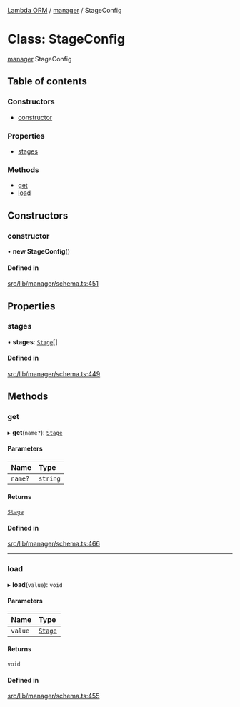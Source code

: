 [Lambda ORM](../README.md) / [manager](../modules/manager.md) / StageConfig

# Class: StageConfig

[manager](../modules/manager.md).StageConfig

## Table of contents

### Constructors

- [constructor](manager.StageConfig.md#constructor)

### Properties

- [stages](manager.StageConfig.md#stages)

### Methods

- [get](manager.StageConfig.md#get)
- [load](manager.StageConfig.md#load)

## Constructors

### constructor

• **new StageConfig**()

#### Defined in

[src/lib/manager/schema.ts:451](https://github.com/FlavioLionelRita/lambdaorm/blob/7350fa3/src/lib/manager/schema.ts#L451)

## Properties

### stages

• **stages**: [`Stage`](../interfaces/model.Stage.md)[]

#### Defined in

[src/lib/manager/schema.ts:449](https://github.com/FlavioLionelRita/lambdaorm/blob/7350fa3/src/lib/manager/schema.ts#L449)

## Methods

### get

▸ **get**(`name?`): [`Stage`](../interfaces/model.Stage.md)

#### Parameters

| Name | Type |
| :------ | :------ |
| `name?` | `string` |

#### Returns

[`Stage`](../interfaces/model.Stage.md)

#### Defined in

[src/lib/manager/schema.ts:466](https://github.com/FlavioLionelRita/lambdaorm/blob/7350fa3/src/lib/manager/schema.ts#L466)

___

### load

▸ **load**(`value`): `void`

#### Parameters

| Name | Type |
| :------ | :------ |
| `value` | [`Stage`](../interfaces/model.Stage.md) |

#### Returns

`void`

#### Defined in

[src/lib/manager/schema.ts:455](https://github.com/FlavioLionelRita/lambdaorm/blob/7350fa3/src/lib/manager/schema.ts#L455)

